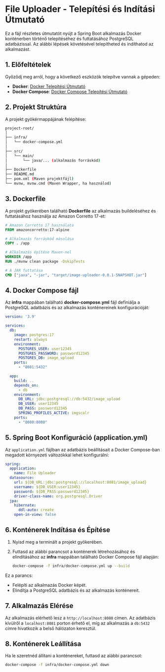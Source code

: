 # File Uploader - Telepítési és Indítási Útmutató

Ez a fájl részletes útmutatót nyújt a Spring Boot alkalmazás Docker konténerben történő telepítéséhez és futtatásához
PostgreSQL adatbázissal. Az alábbi lépések követésével telepítheted és indíthatod az alkalmazást.

## 1. Előfeltételek

Győződj meg arról, hogy a következő eszközök telepítve vannak a gépeden:

- **Docker**: [Docker Telepítési Útmutató](https://docs.docker.com/get-docker/)
- **Docker Compose**: [Docker Compose Telepítési Útmutató](https://docs.docker.com/compose/install/)

## 2. Projekt Struktúra

A projekt gyökérmappájának felépítése:

```bash
project-root/
│
├── infra/
│   └── docker-compose.yml
│
├── src/
│   └── main/
│       └── java/... (alkalmazás forráskód)
│
├── Dockerfile
├── README.md
├── pom.xml (Maven projektfájl)
└── mvnw, mvnw.cmd (Maven Wrapper, ha használod)
```

## 3. Dockerfile

A projekt gyökerében található **Dockerfile** az alkalmazás buildeléséhez és futtatásához használja az Amazon Corretto
17-et:

```dockerfile
# Amazon Corretto 17 használata
FROM amazoncorretto:17-alpine

# Alkalmazás forráskód másolása
COPY . /app

# Alkalmazás építése Maven-nel
WORKDIR /app
RUN ./mvnw clean package -DskipTests

# A JAR futtatása
CMD ["java", "-jar", "target/image-uploader-0.0.1-SNAPSHOT.jar"]
```

## 4. Docker Compose fájl

Az **infra** mappában található **docker-compose.yml** fájl definiálja a PostgreSQL adatbázis és az alkalmazás
konténereinek konfigurációját:

```yaml
version: '3.9'

services:
  db:
    image: postgres:17
    restart: always
    environment:
      POSTGRES_USER: user12345
      POSTGRES_PASSWORD: password12345
      POSTGRES_DB: image_upload
    ports:
      - "8081:5432"

  app:
    build: ..
    depends_on:
      - db
    environment:
      DB_URL: jdbc:postgresql://db:5432/image_upload
      DB_USER: user12345
      DB_PASS: password12345
      SPRING_PROFILES_ACTIVE: imgscalr
    ports:
      - "8080:8080"
```

## 5. Spring Boot Konfiguráció (application.yml)

Az `application.yml` fájlban az adatbázis beállításait a Docker Compose-ban megadott környezeti változókkal lehet
konfigurálni:

```yaml
spring:
  application:
    name: File Uploader
  datasource:
    url: ${DB_URL:jdbc:postgresql://localhost:8081/image_upload}
    username: ${DB_USER:user12345}
    password: ${DB_PASS:password12345}
    driver-class-name: org.postgresql.Driver
  jpa:
    hibernate:
      ddl-auto: create
    open-in-view: false
```

## 6. Konténerek Indítása és Építése

1. Nyisd meg a terminált a projekt gyökerében.
2. Futtasd az alábbi parancsot a konténerek létrehozásához és elindításához az **infra** mappában található Docker
   Compose fájl alapján:

   ```bash
   docker-compose -f infra/docker-compose.yml up --build
   ```

Ez a parancs:

- Felépíti az alkalmazás Docker képét.
- Elindítja a PostgreSQL adatbázis és az alkalmazás konténereit.

## 7. Alkalmazás Elérése

Az alkalmazás elérhető lesz a `http://localhost:8080` címen. Az adatbázis kívülről a `localhost:8081` porton érhető el,
míg az alkalmazás a `db:5432` címre hivatkozik a belső hálózaton keresztül.

## 8. Konténerek Leállítása

Ha le szeretnéd állítani a konténereket, futtasd az alábbi parancsot:

```bash
docker-compose -f infra/docker-compose.yml down
```

